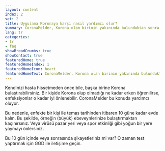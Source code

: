 ```yaml
---
layout: content
index: 2
set: 2
title: Uygulama Koronaya karşı nasıl yardımcı olur?
summary: CoronaMelder, Korona olan birinin yakınında bulunduktan sonra sizi uyarır.
lang: tr
categories:
- tr
- faq
showBreadCrumbs: true
showContact: true
featuredHome: true
featuredHomeIndex: 1
featuredHomeIcon: heart
featuredHomeText: CoronaMelder, Korona olan birinin yakınında bulunduktan sonra sizi uyarır.
---
```


Kendinizi hasta hissetmeden önce bile, başka birine Korona bulaştırabilirsiniz. Bir kişide Korona olup olmadığı ne kadar erken öğrenilirse, enfeksiyonlar o kadar iyi önlenebilir. CoronaMelder bu konuda yardımcı oluyor.

Bu nedenle, enfekte bir kişi ile temas tarihinden itibaren 10 güne kadar evde kalın. Bu şekilde, örneğin (büyük) ebeveynlerinize bulaştırmaktan kaçınırsınız. Veya virüsü pazar yeri veya spor etkinliği gibi yoğun bir yere yaymayı önlersiniz.

Bu 10 gün içinde veya sonrasında şikayetleriniz mi var? O zaman test yaptırmak için GGD ile iletişime geçin.
